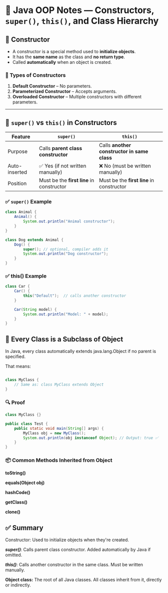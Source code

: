 # 🧠 Java OOP Notes — Constructors, `super()`, `this()`, and Class Hierarchy

## 📘 Constructor

- A constructor is a special method used to **initialize objects**.
- It has the **same name** as the class and **no return type**.
- Called **automatically** when an object is created.

### 🔹 Types of Constructors

1. **Default Constructor** – No parameters.
2. **Parameterized Constructor** – Accepts arguments.
3. **Overloaded Constructor** – Multiple constructors with different parameters.

---

## 🧩 `super()` vs `this()` in Constructors

| Feature       | `super()`                            | `this()`                              |
|---------------|--------------------------------------|----------------------------------------|
| Purpose       | Calls **parent class constructor**   | Calls **another constructor in same class** |
| Auto-inserted | ✅ Yes (if not written manually)     | ❌ No (must be written manually)       |
| Position      | Must be the **first line** in constructor | Must be the **first line** in constructor |

### ✅ `super()` Example

```java
class Animal {
    Animal() {
        System.out.println("Animal constructor");
    }
}

class Dog extends Animal {
    Dog() {
        super(); // optional, compiler adds it
        System.out.println("Dog constructor");
    }
}
```
### ✅ this() Example
```java
class Car {
    Car() {
        this("Default");  // calls another constructor
    }

    Car(String model) {
        System.out.println("Model: " + model);
    }
}
```
## 🧱 Every Class is a Subclass of Object
In Java, every class automatically extends java.lang.Object if no parent is specified.

That means:

```java

class MyClass {
    // Same as: class MyClass extends Object
}
```
### 🔍 Proof
```java
class MyClass {}

public class Test {
    public static void main(String[] args) {
        MyClass obj = new MyClass();
        System.out.println(obj instanceof Object); // Output: true ✅
    }
}
```
### 📦 Common Methods Inherited from Object
**toString()**

**equals(Object obj)**

**hashCode()**

**getClass()**

**clone()**

## ✅ Summary
Constructor: Used to initialize objects when they're created.

***super()***: Calls parent class constructor. Added automatically by Java if omitted.

***this()***: Calls another constructor in the same class. Must be written manually.

**Object class:** The root of all Java classes. All classes inherit from it, directly or indirectly.


